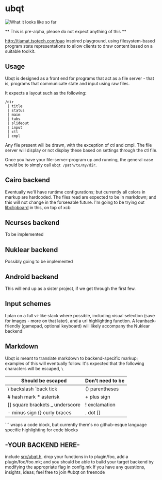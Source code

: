 # ubqt
![What it looks like so far](https://pb.gehidore.net/GWfH.png)

** This is pre-alpha, please do not expect anything of this **

http://tiamat.tsotech.com/pao inspired playground, using filesystem-based program state representations to allow clients to draw content based on a suitable toolkit. 

## Usage
Ubqt is designed as a front end for programs that act as a file server - that is, programs that communicate state and input using raw files.

It expects a layout such as the following:

```
/dir
 | title
 | status
 | main
 | tabs
 | slideout
 | input
 | ctl
 | cmpl
```

Any file present will be drawn, with the exception of ctl and cmpl. The file server will display or not display these based on settings through the ctl file.

Once you have your file-server-program up and running, the general case would be to simply call `ubqt /path/to/my/dir`.


## Cairo backend
Eventually we'll have runtime configurations; but currently all colors in markup are hardcoded.  The files read are expected to be in markdown; and this will not change in the forseeable future.
I'm going to be trying out [libclipboard](https://github.com/jtanx/libclipboard) in this, on top of xcb

## Ncurses backend
To be implemented

## Nuklear backend
Possibly going to be implemented

## Android backend
This will end up as a sister project, if we get through the first few.

## Input schemes
I plan on a full vi-like stack where possible, including visual selection (save for images - more on that later), and a url highlighting function.
A leanback-friendly (gamepad, optional keyboard) will likely accompany the Nuklear backend

## Markdown
Ubqt is meant to translate markdown to backend-specific markup; examples of this will eventually follow. It's expected that the following characters will be escaped, `\` 

Should be escaped | Don't need to be 
---------------------------|-------------------------
\\ backslash \`back tick | \(\) parentheses 
\# hash mark \* asterisk | \+ plus sign 
\[\] square brackets \_ underscore | \! exclamation 
\- minus sign \{\} curly braces | \. dot \[\]

\`\`\` wraps a code block, but currently there's no github-esque language specific highlighting for code blocks

## -YOUR BACKEND HERE-
include [src/ubqt.h](https://github.com/halfwit/ubqt/blob/master/src/ubqt.h), drop your functions in to plugin/foo, add a plugin/foo/foo.mk; and you should be able to build your target backend by modifying the appropriate flag in config.mk 
If you have any questions, insights, ideas; feel free to join #ubqt on freenode
